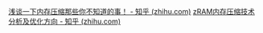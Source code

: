 [浅谈一下内存压缩那些你不知道的事！ - 知乎 (zhihu.com)](https://zhuanlan.zhihu.com/p/537372544)
[zRAM内存压缩技术分析及优化方向 - 知乎 (zhihu.com)](https://zhuanlan.zhihu.com/p/565651762)
